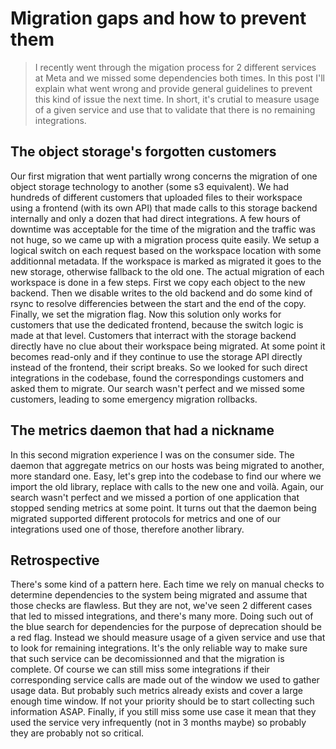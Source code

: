 # Migration gaps and how to prevent them

> I recently went through the migation process for 2 different services at Meta and we missed some dependencies both times. In this post I'll explain what went wrong and provide general guidelines to prevent this kind of issue the next time. In short, it's crutial to measure usage of a given service and use that to validate that there is no remaining integrations.

## The object storage's forgotten customers

Our first migration that went partially wrong concerns the migration of one object storage technology to another (some s3 equivalent).
We had hundreds of different customers that uploaded files to their workspace using a frontend (with its own API) that made calls to this storage backend internally and only a dozen that had direct integrations.
A few hours of downtime was acceptable for the time of the migration and the traffic was not huge, so we came up with a migration process quite easily.
We setup a logical switch on each request based on the workspace location with some additionnal metadata.
If the workspace is marked as migrated it goes to the new storage, otherwise fallback to the old one.
The actual migration of each workspace is done in a few steps.
First we copy each object to the new backend.
Then we disable writes to the old backend and do some kind of rsync to resolve differencies between the start and the end of the copy.
Finally, we set the migration flag.
Now this solution only works for customers that use the dedicated frontend, because the switch logic is made at that level.
Customers that interract with the storage backend directly have no clue about their workspace being migrated.
At some point it becomes read-only and if they continue to use the storage API directly instead of the frontend, their script breaks.
So we looked for such direct integrations in the codebase, found the correspondings customers and asked them to migrate.
Our search wasn't perfect and we missed some customers, leading to some emergency migration rollbacks.

## The metrics daemon that had a nickname

In this second migration experience I was on the consumer side.
The daemon that aggregate metrics on our hosts was being migrated to another, more standard one.
Easy, let's grep into the codebase to find our where we import the old library, replace with calls to the new one and voilà.
Again, our search wasn't perfect and we missed a portion of one application that stopped sending metrics at some point.
It turns out that the daemon being migrated supported different protocols for metrics and one of our integrations used one of those, therefore another library.


## Retrospective

There's some kind of a pattern here. Each time we rely on manual checks to determine dependencies to the system being migrated and assume that those checks are flawless.
But they are not, we've seen 2 different cases that led to missed integrations, and there's many more.
Doing such out of the blue search for dependencies for the purpose of deprecation should be a red flag.
Instead we should measure usage of a given service and use that to look for remaining integrations.
It's the only reliable way to make sure that such service can be decomissionned and that the migration is complete.
Of course we can still miss some integrations if their corresponding service calls are made out of the window we used to gather usage data.
But probably such metrics already exists and cover a large enough time window.
If not your priority should be to start collecting such information ASAP.
Finally, if you still miss some use case it mean that they used the service very infrequently (not in 3 months maybe) so probably they are probably not so critical.
